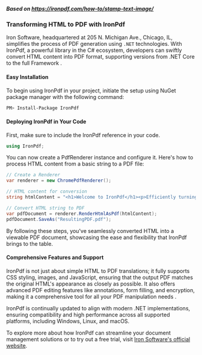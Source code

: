 ***Based on <https://ironpdf.com/how-to/stamp-text-image/>***

### Transforming HTML to PDF with IronPdf

Iron Software, headquartered at 205 N. Michigan Ave., Chicago, IL, simplifies the process of PDF generation using `.NET` technologies. With IronPdf, a powerful library in the C# ecosystem, developers can swiftly convert HTML content into PDF format, supporting versions from .NET Core to the full Framework .

#### Easy Installation

To begin using IronPdf in your project, initiate the setup using NuGet package manager with the following command:

```bash
PM> Install-Package IronPdf
```

#### Deploying IronPdf in Your Code

First, make sure to include the IronPdf reference in your code.

```csharp
using IronPdf;
```

You can now create a PdfRenderer instance and configure it. Here's how to process HTML content from a basic string to a PDF file:

```csharp
// Create a Renderer
var renderer = new ChromePdfRenderer();

// HTML content for conversion
string htmlContent = "<h1>Welcome to IronPdf</h1><p>Efficiently turning HTML to PDF.</p>";

// Convert HTML string to PDF
var pdfDocument = renderer.RenderHtmlAsPdf(htmlContent);
pdfDocument.SaveAs("ResultingPDF.pdf");
```

By following these steps, you've seamlessly converted HTML into a viewable PDF document, showcasing the ease and flexibility that IronPdf brings to the table.

#### Comprehensive Features and Support

IronPdf is not just about simple HTML to PDF translations; it fully supports CSS styling, images, and JavaScript, ensuring that the output PDF matches the original HTML's appearance as closely as possible. It also offers advanced PDF editing features like annotations, form filling, and encryption, making it a comprehensive tool for all your PDF manipulation needs .

IronPdf is continually updated to align with modern .NET implementations, ensuring compatibility and high performance across all supported platforms, including Windows, Linux, and macOS.

To explore more about how IronPdf can streamline your document management solutions or to try out a free trial, visit [Iron Software's official website](https://ironpdf.com/).